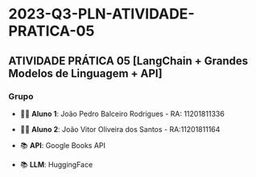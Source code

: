 # 2023-Q3-PLN-ATIVIDADE-PRATICA-05

## ATIVIDADE PRÁTICA 05 [LangChain + Grandes Modelos de Linguagem + API]

### Grupo
- 👨‍💻 **Aluno 1**: João Pedro Balceiro Rodrigues - RA: 11201811336
- 👨‍💻 **Aluno 2**: João Vitor Oliveira dos Santos - RA:11201811164

- 📚 **API**: Google Books API
- 📚 **LLM**: HuggingFace
